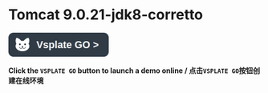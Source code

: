 # Tomcat 9.0.21-jdk8-corretto

<a href="https://www.vsplate.com/?docker-compose=https://github.com/vsplate/dcenvs/tomcat/9.0.21-jdk8-corretto"><img alt="VSPLATE GO" src="https://raw.githubusercontent.com/vsplate/images/master/vsgo_btn.png" width="200px"></a>

**Click the `VSPLATE GO` button to launch a demo online / 点击`VSPLATE GO`按钮创建在线环境**